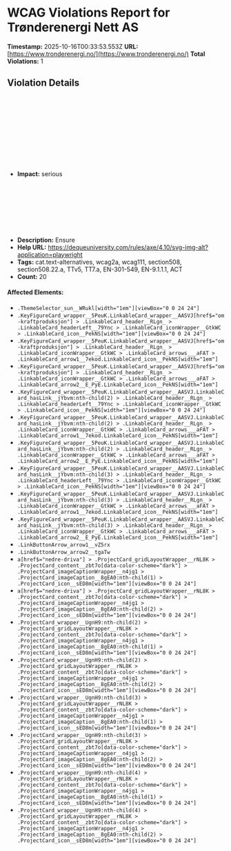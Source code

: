 # WCAG Violations Report for Trønderenergi Nett AS

**Timestamp:** 2025-10-16T00:33:53.553Z
**URL:** [https://www.tronderenergi.no/](https://www.tronderenergi.no/)
**Total Violations:** 1

## Violation Details

### <svg> elements with an img role must have an alternative text

- **Impact:** serious
- **Description:** Ensure <svg> elements with an img, graphics-document or graphics-symbol role have an accessible text
- **Help URL:** https://dequeuniversity.com/rules/axe/4.10/svg-img-alt?application=playwright
- **Tags:** cat.text-alternatives, wcag2a, wcag111, section508, section508.22.a, TTv5, TT7.a, EN-301-549, EN-9.1.1.1, ACT
- **Count:** 20

#### Affected Elements:

- `.ThemeSelector_sun__WRukl[width="1em"][viewBox="0 0 24 24"]`
- `.KeyFigureCard_wrapper__5PeuK.LinkableCard_wrapper__AASVJ[href$="om-kraftproduksjon"] > .LinkableCard_header__RLgn_ > .LinkableCard_headerLeft__79Ync > .LinkableCard_iconWrapper__GtkWC > .LinkableCard_icon__PekNS[width="1em"][viewBox="0 0 24 24"]`
- `.KeyFigureCard_wrapper__5PeuK.LinkableCard_wrapper__AASVJ[href$="om-kraftproduksjon"] > .LinkableCard_header__RLgn_ > .LinkableCard_iconWrapper__GtkWC > .LinkableCard_arrows___aFAT > .LinkableCard_arrow1__7ekod.LinkableCard_icon__PekNS[width="1em"]`
- `.KeyFigureCard_wrapper__5PeuK.LinkableCard_wrapper__AASVJ[href$="om-kraftproduksjon"] > .LinkableCard_header__RLgn_ > .LinkableCard_iconWrapper__GtkWC > .LinkableCard_arrows___aFAT > .LinkableCard_arrow2__E_PyE.LinkableCard_icon__PekNS[width="1em"]`
- `.KeyFigureCard_wrapper__5PeuK.LinkableCard_wrapper__AASVJ.LinkableCard_hasLink__jYbvm:nth-child(2) > .LinkableCard_header__RLgn_ > .LinkableCard_headerLeft__79Ync > .LinkableCard_iconWrapper__GtkWC > .LinkableCard_icon__PekNS[width="1em"][viewBox="0 0 24 24"]`
- `.KeyFigureCard_wrapper__5PeuK.LinkableCard_wrapper__AASVJ.LinkableCard_hasLink__jYbvm:nth-child(2) > .LinkableCard_header__RLgn_ > .LinkableCard_iconWrapper__GtkWC > .LinkableCard_arrows___aFAT > .LinkableCard_arrow1__7ekod.LinkableCard_icon__PekNS[width="1em"]`
- `.KeyFigureCard_wrapper__5PeuK.LinkableCard_wrapper__AASVJ.LinkableCard_hasLink__jYbvm:nth-child(2) > .LinkableCard_header__RLgn_ > .LinkableCard_iconWrapper__GtkWC > .LinkableCard_arrows___aFAT > .LinkableCard_arrow2__E_PyE.LinkableCard_icon__PekNS[width="1em"]`
- `.KeyFigureCard_wrapper__5PeuK.LinkableCard_wrapper__AASVJ.LinkableCard_hasLink__jYbvm:nth-child(3) > .LinkableCard_header__RLgn_ > .LinkableCard_headerLeft__79Ync > .LinkableCard_iconWrapper__GtkWC > .LinkableCard_icon__PekNS[width="1em"][viewBox="0 0 24 24"]`
- `.KeyFigureCard_wrapper__5PeuK.LinkableCard_wrapper__AASVJ.LinkableCard_hasLink__jYbvm:nth-child(3) > .LinkableCard_header__RLgn_ > .LinkableCard_iconWrapper__GtkWC > .LinkableCard_arrows___aFAT > .LinkableCard_arrow1__7ekod.LinkableCard_icon__PekNS[width="1em"]`
- `.KeyFigureCard_wrapper__5PeuK.LinkableCard_wrapper__AASVJ.LinkableCard_hasLink__jYbvm:nth-child(3) > .LinkableCard_header__RLgn_ > .LinkableCard_iconWrapper__GtkWC > .LinkableCard_arrows___aFAT > .LinkableCard_arrow2__E_PyE.LinkableCard_icon__PekNS[width="1em"]`
- `.LinkButtonArrow_arrow1__vZ5rx`
- `.LinkButtonArrow_arrow2__tgaTw`
- `a[href$="nedre-driva"] > .ProjectCard_gridLayoutWrapper__rNL8K > .ProjectCard_content__zbt7o[data-color-scheme="dark"] > .ProjectCard_imageCaptionWrapper__n4jg1 > .ProjectCard_imageCaption__8gEA0:nth-child(1) > .ProjectCard_icon__sED8m[width="1em"][viewBox="0 0 24 24"]`
- `a[href$="nedre-driva"] > .ProjectCard_gridLayoutWrapper__rNL8K > .ProjectCard_content__zbt7o[data-color-scheme="dark"] > .ProjectCard_imageCaptionWrapper__n4jg1 > .ProjectCard_imageCaption__8gEA0:nth-child(2) > .ProjectCard_icon__sED8m[width="1em"][viewBox="0 0 24 24"]`
- `.ProjectCard_wrapper__UgnH9:nth-child(2) > .ProjectCard_gridLayoutWrapper__rNL8K > .ProjectCard_content__zbt7o[data-color-scheme="dark"] > .ProjectCard_imageCaptionWrapper__n4jg1 > .ProjectCard_imageCaption__8gEA0:nth-child(1) > .ProjectCard_icon__sED8m[width="1em"][viewBox="0 0 24 24"]`
- `.ProjectCard_wrapper__UgnH9:nth-child(2) > .ProjectCard_gridLayoutWrapper__rNL8K > .ProjectCard_content__zbt7o[data-color-scheme="dark"] > .ProjectCard_imageCaptionWrapper__n4jg1 > .ProjectCard_imageCaption__8gEA0:nth-child(2) > .ProjectCard_icon__sED8m[width="1em"][viewBox="0 0 24 24"]`
- `.ProjectCard_wrapper__UgnH9:nth-child(3) > .ProjectCard_gridLayoutWrapper__rNL8K > .ProjectCard_content__zbt7o[data-color-scheme="dark"] > .ProjectCard_imageCaptionWrapper__n4jg1 > .ProjectCard_imageCaption__8gEA0:nth-child(1) > .ProjectCard_icon__sED8m[width="1em"][viewBox="0 0 24 24"]`
- `.ProjectCard_wrapper__UgnH9:nth-child(3) > .ProjectCard_gridLayoutWrapper__rNL8K > .ProjectCard_content__zbt7o[data-color-scheme="dark"] > .ProjectCard_imageCaptionWrapper__n4jg1 > .ProjectCard_imageCaption__8gEA0:nth-child(2) > .ProjectCard_icon__sED8m[width="1em"][viewBox="0 0 24 24"]`
- `.ProjectCard_wrapper__UgnH9:nth-child(4) > .ProjectCard_gridLayoutWrapper__rNL8K > .ProjectCard_content__zbt7o[data-color-scheme="dark"] > .ProjectCard_imageCaptionWrapper__n4jg1 > .ProjectCard_imageCaption__8gEA0:nth-child(1) > .ProjectCard_icon__sED8m[width="1em"][viewBox="0 0 24 24"]`
- `.ProjectCard_wrapper__UgnH9:nth-child(4) > .ProjectCard_gridLayoutWrapper__rNL8K > .ProjectCard_content__zbt7o[data-color-scheme="dark"] > .ProjectCard_imageCaptionWrapper__n4jg1 > .ProjectCard_imageCaption__8gEA0:nth-child(2) > .ProjectCard_icon__sED8m[width="1em"][viewBox="0 0 24 24"]`
